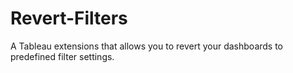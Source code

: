 # Revert-Filters
A Tableau extensions that allows you to revert your dashboards to predefined filter settings.

